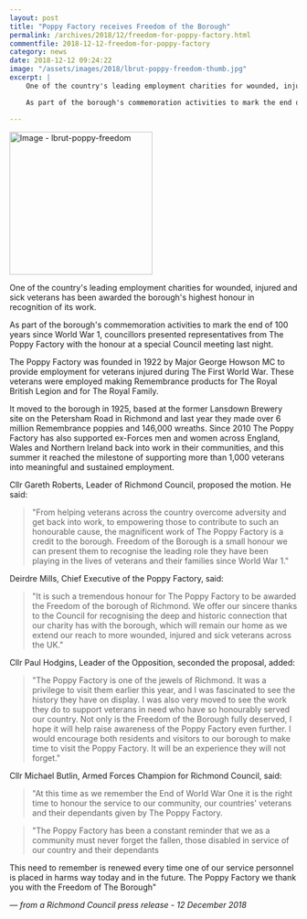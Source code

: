 ```yaml
---
layout: post
title: "Poppy Factory receives Freedom of the Borough"
permalink: /archives/2018/12/freedom-for-poppy-factory.html
commentfile: 2018-12-12-freedom-for-poppy-factory
category: news
date: 2018-12-12 09:24:22
image: "/assets/images/2018/lbrut-poppy-freedom-thumb.jpg"
excerpt: |
    One of the country's leading employment charities for wounded, injured and sick veterans has been awarded the borough's highest honour in recognition of its work.

    As part of the borough's commemoration activities to mark the end of 100 years since World War 1, councillors presented representatives from The Poppy Factory with the honour at a special Council meeting last night.

---
```


<a href="/assets/images/2018/lbrut-poppy-freedom.jpg" title="Click for a larger image"><img src="/assets/images/2018/lbrut-poppy-freedom-thumb.jpg" width="250" alt="Image - lbrut-poppy-freedom"  class="photo right"/></a>

One of the country's leading employment charities for wounded, injured and sick veterans has been awarded the borough's highest honour in recognition of its work.

As part of the borough's commemoration activities to mark the end of 100 years since World War 1, councillors presented representatives from The Poppy Factory with the honour at a special Council meeting last night.

The Poppy Factory was founded in 1922 by Major George Howson MC to provide employment for veterans injured during The First World War. These veterans were employed making Remembrance products for The Royal British Legion and for The Royal Family.

It moved to the borough in 1925, based at the former Lansdown Brewery site on the Petersham Road in Richmond and last year they made over 6 million Remembrance poppies and 146,000 wreaths. Since 2010 The Poppy Factory has also supported ex-Forces men and women across England, Wales and Northern Ireland back into work in their communities, and this summer it reached the milestone of supporting more than 1,000 veterans into meaningful and sustained employment.

Cllr Gareth Roberts, Leader of Richmond Council, proposed the motion. He said:

> "From helping veterans across the country overcome adversity and get back into work, to empowering those to contribute to such an honourable cause, the magnificent work of The Poppy Factory is a credit to the borough. Freedom of the Borough is a small honour we can present them to recognise the leading role they have been playing in the lives of veterans and their families since World War 1."


Deirdre Mills, Chief Executive of the Poppy Factory, said:

> "It is such a tremendous honour for The Poppy Factory to be awarded the Freedom of the borough of Richmond. We offer our sincere thanks to the Council for recognising the deep and historic connection that our charity has with the borough, which will remain our home as we extend our reach to more wounded, injured and sick veterans across the UK."


Cllr Paul Hodgins, Leader of the Opposition, seconded the proposal, added:

> "The Poppy Factory is one of the jewels of Richmond. It was a privilege to visit them earlier this year, and I was fascinated to see the history they have on display. I was also very moved to see the work they do to support veterans in need who have so honourably served our country. Not only is the Freedom of the Borough fully deserved, I hope it will help raise awareness of the Poppy Factory even further. I would encourage both residents and visitors to our borough to make time to visit the Poppy Factory. It will be an experience they will not forget."


Cllr Michael Butlin, Armed Forces Champion for Richmond Council, said:

> "At this time as we remember the End of World War One it is the right time to honour the service to our community, our countries' veterans and their dependants given by The Poppy Factory.


> "The Poppy Factory has been a constant reminder that we as a community must never forget the fallen, those disabled in service of our country and their dependants


This need to remember is renewed every time one of our service personnel is placed in harms way today and in the future. The Poppy Factory we thank you with the Freedom of The Borough"

<cite>&mdash; from a Richmond Council press release - 12 December 2018</cite>
